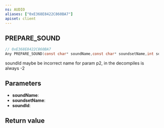 ```yaml
---
ns: AUDIO
aliases: ["0xE368E8422C860BA7"]
apiset: client
---
```

## PREPARE_SOUND

```c
// 0xE368E8422C860BA7
Any PREPARE_SOUND(const char* soundName,const char* soundsetName,int soundId);
```

soundId maybe be incorrect name for param p2, in the decompiles is always -2

## Parameters
* **soundName**:
* **soundsetName**:
* **soundId**:

## Return value

